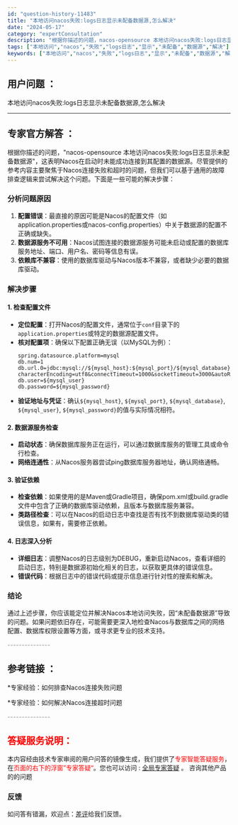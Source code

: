 ```yaml
---
id: "question-history-11483"
title: "本地访问nacos失败:logs日志显示未配备数据源,怎么解决"
date: "2024-05-17"
category: "expertConsultation"
description: "根据你描述的问题，nacos-opensource 本地访问nacos失败:logs日志显示未配备数据源，这表明Nacos在启动时未能成功连接到其配置的数据源。尽管提供的参考内容主要聚焦于Nacos连接失败和超时的问题，但我们可以基于通用的故障排查逻辑来尝试解决这个问题。下面是一些可能的解决步骤：#"
tags: ["本地访问","nacos","失败","logs日志","显示","未配备","数据源","解决"]
keywords: ["本地访问","nacos","失败","logs日志","显示","未配备","数据源","解决"]
---
```


## 用户问题 ： 
 本地访问nacos失败:logs日志显示未配备数据源,怎么解决  

---------------
## 专家官方解答 ：

根据你描述的问题，"nacos-opensource 本地访问nacos失败:logs日志显示未配备数据源"，这表明Nacos在启动时未能成功连接到其配置的数据源。尽管提供的参考内容主要聚焦于Nacos连接失败和超时的问题，但我们可以基于通用的故障排查逻辑来尝试解决这个问题。下面是一些可能的解决步骤：

### 分析问题原因
1. **配置错误**：最直接的原因可能是Nacos的配置文件（如application.properties或nacos-config.properties）中关于数据源的配置不正确或缺失。
2. **数据源服务不可用**：Nacos试图连接的数据源服务可能未启动或配置的数据库服务地址、端口、用户名、密码等信息有误。
3. **依赖库不兼容**：使用的数据库驱动与Nacos版本不兼容，或者缺少必要的数据库驱动。

### 解决步骤
#### 1. 检查配置文件
- **定位配置**：打开Nacos的配置文件，通常位于`conf`目录下的`application.properties`或特定的数据源配置文件。
- **核对配置项**：确保以下配置正确无误（以MySQL为例）：
  ```
  spring.datasource.platform=mysql
  db.num=1
  db.url.0=jdbc:mysql://${mysql_host}:${mysql_port}/${mysql_database}?characterEncoding=utf8&connectTimeout=1000&socketTimeout=3000&autoReconnect=true
  db.user=${mysql_user}
  db.password=${mysql_password}
  ```
- **验证地址与凭证**：确认`${mysql_host}`, `${mysql_port}`, `${mysql_database}`, `${mysql_user}`, `${mysql_password}`的值与实际情况相符。

#### 2. 数据源服务检查
- **启动状态**：确保数据库服务正在运行，可以通过数据库服务的管理工具或命令行检查。
- **网络连通性**：从Nacos服务器尝试ping数据库服务器地址，确认网络通畅。

#### 3. 验证依赖
- **检查依赖**：如果使用的是Maven或Gradle项目，确保pom.xml或build.gradle文件中包含了正确的数据库驱动依赖，且版本与数据库服务兼容。
- **类路径检查**：可以在Nacos的启动日志中查找是否有找不到数据库驱动类的错误信息，如果有，需要修正依赖。

#### 4. 日志深入分析
- **详细日志**：调整Nacos的日志级别为DEBUG，重新启动Nacos，查看详细的启动日志，特别是数据源初始化相关的日志，以获取更具体的错误信息。
- **错误代码**：根据日志中的错误代码或提示信息进行针对性的搜索和解决。

### 结论
通过上述步骤，你应该能定位并解决Nacos本地访问失败，因“未配备数据源”导致的问题。如果问题依旧存在，可能需要更深入地检查Nacos与数据库之间的网络配置、数据库权限设置等方面，或寻求更专业的技术支持。


<font color="#949494">---------------</font> 


## 参考链接 ：

*专家经验：如何排查Nacos连接失败问题 
 
 *专家经验：如何解决Nacos连接超时问题 


 <font color="#949494">---------------</font> 
 


## <font color="#FF0000">答疑服务说明：</font> 

本内容经由技术专家审阅的用户问答的镜像生成，我们提供了<font color="#FF0000">专家智能答疑服务</font>，在<font color="#FF0000">页面的右下的浮窗”专家答疑“</font>。您也可以访问 : [全局专家答疑](https://answer.opensource.alibaba.com/docs/intro) 。 咨询其他产品的的问题

### 反馈
如问答有错漏，欢迎点：[差评](https://ai.nacos.io/user/feedbackByEnhancerGradePOJOID?enhancerGradePOJOId=13770)给我们反馈。
